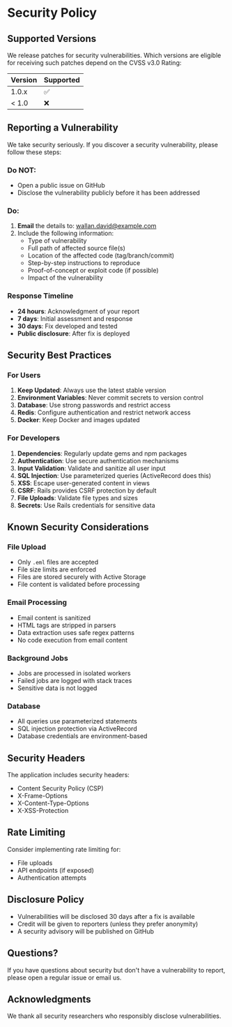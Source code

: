 # Security Policy

## Supported Versions

We release patches for security vulnerabilities. Which versions are eligible for receiving such patches depend on the CVSS v3.0 Rating:

| Version | Supported          |
| ------- | ------------------ |
| 1.0.x   | :white_check_mark: |
| < 1.0   | :x:                |

## Reporting a Vulnerability

We take security seriously. If you discover a security vulnerability, please follow these steps:

### Do NOT:
- Open a public issue on GitHub
- Disclose the vulnerability publicly before it has been addressed

### Do:
1. **Email** the details to: wallan.david@example.com
2. Include the following information:
   - Type of vulnerability
   - Full path of affected source file(s)
   - Location of the affected code (tag/branch/commit)
   - Step-by-step instructions to reproduce
   - Proof-of-concept or exploit code (if possible)
   - Impact of the vulnerability

### Response Timeline

- **24 hours**: Acknowledgment of your report
- **7 days**: Initial assessment and response
- **30 days**: Fix developed and tested
- **Public disclosure**: After fix is deployed

## Security Best Practices

### For Users

1. **Keep Updated**: Always use the latest stable version
2. **Environment Variables**: Never commit secrets to version control
3. **Database**: Use strong passwords and restrict access
4. **Redis**: Configure authentication and restrict network access
5. **Docker**: Keep Docker and images updated

### For Developers

1. **Dependencies**: Regularly update gems and npm packages
2. **Authentication**: Use secure authentication mechanisms
3. **Input Validation**: Validate and sanitize all user input
4. **SQL Injection**: Use parameterized queries (ActiveRecord does this)
5. **XSS**: Escape user-generated content in views
6. **CSRF**: Rails provides CSRF protection by default
7. **File Uploads**: Validate file types and sizes
8. **Secrets**: Use Rails credentials for sensitive data

## Known Security Considerations

### File Upload
- Only `.eml` files are accepted
- File size limits are enforced
- Files are stored securely with Active Storage
- File content is validated before processing

### Email Processing
- Email content is sanitized
- HTML tags are stripped in parsers
- Data extraction uses safe regex patterns
- No code execution from email content

### Background Jobs
- Jobs are processed in isolated workers
- Failed jobs are logged with stack traces
- Sensitive data is not logged

### Database
- All queries use parameterized statements
- SQL injection protection via ActiveRecord
- Database credentials are environment-based

## Security Headers

The application includes security headers:
- Content Security Policy (CSP)
- X-Frame-Options
- X-Content-Type-Options
- X-XSS-Protection

## Rate Limiting

Consider implementing rate limiting for:
- File uploads
- API endpoints (if exposed)
- Authentication attempts

## Disclosure Policy

- Vulnerabilities will be disclosed 30 days after a fix is available
- Credit will be given to reporters (unless they prefer anonymity)
- A security advisory will be published on GitHub

## Questions?

If you have questions about security but don't have a vulnerability to report, please open a regular issue or email us.

## Acknowledgments

We thank all security researchers who responsibly disclose vulnerabilities.
